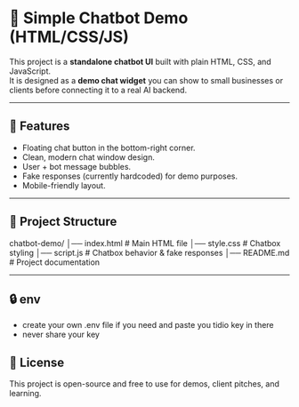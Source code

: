 # 💬 Simple Chatbot Demo (HTML/CSS/JS)

This project is a **standalone chatbot UI** built with plain HTML, CSS, and JavaScript.  
It is designed as a **demo chat widget** you can show to small businesses or clients before connecting it to a real AI backend.

---

## 🚀 Features
- Floating chat button in the bottom-right corner.
- Clean, modern chat window design.
- User + bot message bubbles.
- Fake responses (currently hardcoded) for demo purposes.
- Mobile-friendly layout.

---

## 📂 Project Structure
chatbot-demo/
│── index.html # Main HTML file
│── style.css # Chatbox styling
│── script.js # Chatbox behavior & fake responses
│── README.md # Project documentation

---

## 🔒 env
- create your own .env file if you need and paste you tidio key in there
- never share your key


## 📜 License
This project is open-source and free to use for demos, client pitches, and learning.